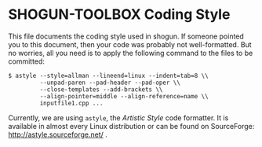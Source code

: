 # SHOGUN-TOOLBOX Coding Style

This file documents the coding style used in shogun.  If someone pointed
you to this document, then your code was probably not well-formatted.
But no worries, all you need is to apply the following command to the
files to be committed:

```
$ astyle --style=allman --lineend=linux --indent=tab=8 \\
         --unpad-paren --pad-header --pad-oper \\
         --close-templates --add-brackets \\
         --align-pointer=middle --align-reference=name \\
         inputfile1.cpp ...
```

Currently, we are using `astyle`, the _Artistic Style_ code formatter.
It is available in almost every Linux distribution or can be found on
SourceForge: http://astyle.sourceforge.net/ .
